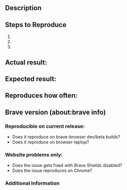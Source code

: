 <!-- Have you searched for similar issues? Before submitting this issue, please check the open issues and add a note before logging a new issue. 

PLEASE USE THE TEMPLATE BELOW TO PROVIDE INFORMATION ABOUT THE ISSUE. 
INSUFFICIENT INFO WILL GET THE ISSUE CLOSED. IT WILL ONLY BE REOPENED AFTER SUFFICIENT INFO IS PROVIDED-->

## Description 
<!--Proivde a brief description of the issue-->

## Steps to Reproduce
<!-- Please add a series of steps to reproduce the issue-->
   1. 
   2. 
   3. 

 ## Actual result:
<!-- Please add screenshots if needed -->


## Expected result:

## Reproduces how often: 
<!-- [Easily reproduced/Intermittent issue/No steps to reproduce] -->


## Brave version (about:brave info)
<!--Please use the clipboard button in about:brave and paste the complete information here-->


### Reproducible on current release:
- Does it reproduce on brave-browser dev/beta builds? 
- Does it reproduce on browser-laptop? 


### Website problems only:  
- Does the issue gets fixed with Brave Shields disabled? 
- Does the issue reproduces on Chrome? 

### Additional Information
<!-- Any additional information, related issues, extra QA steps, configuration or data that might be necessary to reproduce the issue. -->
